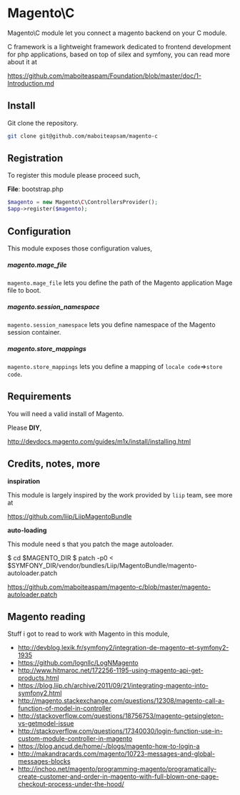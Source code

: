 # Magento\C

Magento\C module let you connect a magento backend on your C module.

C framework is a lightweight framework dedicated to frontend development for php applications,
based on top of silex and symfony, you can read more about it at

https://github.com/maboiteaspam/Foundation/blob/master/doc/1-Introduction.md

## Install

Git clone the repository.

```sh
git clone git@github.com/maboiteapsam/magento-c
```

## Registration

To register this module please proceed such,

__File__: bootstrap.php

```php
$magento = new Magento\C\ControllersProvider();
$app->register($magento);
```

## Configuration

This module exposes those configuration values,

##### magento.mage_file

`magento.mage_file` lets you define the path of the Magento application Mage file to boot.

##### magento.session_namespace

`magento.session_namespace` lets you define namespace of the Magento session container.

##### magento.store_mappings

`magento.store_mappings` lets you define a mapping of `locale code`=>`store code`.

## Requirements

You will need a valid install of Magento.

Please __DIY__,

http://devdocs.magento.com/guides/m1x/install/installing.html


## Credits, notes, more

__inspiration__

This module is largely inspired by the work provided by `liip` team, see more at

https://github.com/liip/LiipMagentoBundle

__auto-loading__

This module need s that you patch the mage autoloader.

$ cd $MAGENTO_DIR
$ patch -p0 < $SYMFONY_DIR/vendor/bundles/Liip/MagentoBundle/magento-autoloader.patch

https://github.com/maboiteaspam/magento-c/blob/master/magento-autoloader.patch

## Magento reading

Stuff i got to read to work with Magento in this module,

- http://devblog.lexik.fr/symfony2/integration-de-magento-et-symfony2-1935
- https://github.com/lognllc/LogNMagento
- http://www.hitmaroc.net/172256-1195-using-magento-api-get-products.html
- https://blog.liip.ch/archive/2011/09/21/integrating-magento-into-symfony2.html
- http://magento.stackexchange.com/questions/12308/magento-call-a-function-of-model-in-controller
- http://stackoverflow.com/questions/18756753/magento-getsingleton-vs-getmodel-issue
- http://stackoverflow.com/questions/17340030/login-function-use-in-custom-module-controller-in-magento
- https://blog.ancud.de/home/-/blogs/magento-how-to-login-a
- http://makandracards.com/magento/10723-messages-and-global-messages-blocks
- http://inchoo.net/magento/programming-magento/programatically-create-customer-and-order-in-magento-with-full-blown-one-page-checkout-process-under-the-hood/
